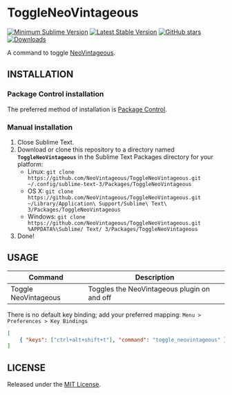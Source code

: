 # ToggleNeoVintageous

[![Minimum Sublime Version](https://img.shields.io/badge/sublime-%3E%3D%203.0-brightgreen.svg?style=flat-square)](https://sublimetext.com) [![Latest Stable Version](https://img.shields.io/github/tag/NeoVintageous/ToggleNeoVintageous.svg?style=flat-square&label=stable)](https://github.com/NeoVintageous/ToggleNeoVintageous/tags) [![GitHub stars](https://img.shields.io/github/stars/NeoVintageous/ToggleNeoVintageous.svg?style=flat-square)](https://github.com/NeoVintageous/ToggleNeoVintageous/stargazers) [![Downloads](https://img.shields.io/packagecontrol/dt/ToggleNeoVintageous.svg?style=flat-square)](https://packagecontrol.io/packages/ToggleNeoVintageous)

A command to toggle [NeoVintageous](https://github.com/NeoVintageous/NeoVintageous).

## INSTALLATION

### Package Control installation

The preferred method of installation is [Package Control](https://packagecontrol.io/browse/authors/NeoVintageous).

### Manual installation

1. Close Sublime Text.
2. Download or clone this repository to a directory named **`ToggleNeoVintageous`** in the Sublime Text Packages directory for your platform:
    * Linux: `git clone https://github.com/NeoVintageous/ToggleNeoVintageous.git ~/.config/sublime-text-3/Packages/ToggleNeoVintageous`
    * OS X: `git clone https://github.com/NeoVintageous/ToggleNeoVintageous.git ~/Library/Application\ Support/Sublime\ Text\ 3/Packages/ToggleNeoVintageous`
    * Windows: `git clone https://github.com/NeoVintageous/ToggleNeoVintageous.git %APPDATA%\Sublime/ Text/ 3/Packages/ToggleNeoVintageous`
3. Done!

## USAGE

Command | Description
------- | -----------
Toggle NeoVintageous | Toggles the NeoVintageous plugin on and off

There is no default key binding; add your preferred mapping: `Menu > Preferences > Key Bindings`


```json
[
    { "keys": ["ctrl+alt+shift+t"], "command": "toggle_neovintageous" }
]
```

## LICENSE

Released under the [MIT License](LICENSE).
